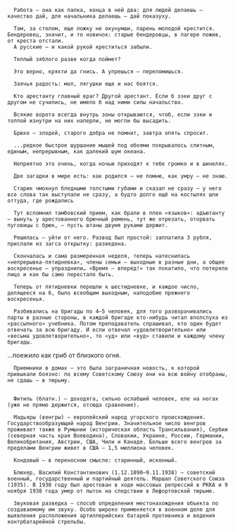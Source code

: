       Работа — она как палка, конца в ней два: для людей делаешь – качество дай, для начальника делаешь – дай показуху.

      Там, за столом, еще ложку не окунумши, парень молодой крестится. Бендеровец, значит, и то новичок: старые бендеровцы, в лагере пожив, от креста отстали.
      А русские — и какой рукой креститься забыли.

      Теплый зяблого разве когда поймет?

      Это верно, кряхти да гнись. А упрешься — переломишься.

      Заячья радость: мол, лягушки еще и нас боятся.

      Кто арестанту главный враг? Другой арестант. Если б зэки друг с другом не сучились, не имело б над ними силы начальство.

      Всякие ворота всегда внутрь зоны открываются, чтоб, если зэки и толпой изнутри на них наперли, не могли бы высадить.

      Брюхо — злодей, старого добра не помнит, завтра опять спросит.

      ...редкое быстрое шуршание мышей под обоями покрывалось слитным, единым, непрерывным, как далекий шум океана.

      Неприятно это очень, когда ночью приходят к тебе громко и в шинелях.

      Две загадки в мире есть: как родился — не помню, как умру — не знаю.

      Старик чмокнул бледными толстыми губами и сказал не сразу — у него все слова так выступали не сразу, а будто долго ещё на костылях шли оттуда, где рождались

      Тут вспомнил тамбовский прием, как брали в плен «языков»: адъютанту — вынуть у арестованного брючный ремень, тут же отрезать, оторвать пуговицы с брюк, — пусть штаны двумя руками держит.

      Решилась — уйти от него. Развод был простой: заплатила 3 рубля, прислали из загса открытку: разведена.

      Скончалась и сама размеренная неделя, теперь натеснилась «непрерывка-пятидневка», члены семьи — выходные в разные дни, а общее воскресенье — упразднили… «Время — вперед!» так покатило, что потеряло лицо и как бы само перестало быть.

      Теперь от пятидневки перешли к шестидневке, и каждое число, делящееся на 6, было всеобщим выходным, наподобие прежнего воскресенья.

      Разбивались на бригады по 4–5 человек, для того разворачивались парты в разные стороны, в каждой бригаде кто-нибудь читал вполслуха из «рассыпного» учебника. Потом преподаватель спрашивал, кто один будет отвечать за всю бригаду. И если отвечал «удовлетворительно» или «весьма удовлетворительно», то «уд» или «вуд» ставили и каждому члену бригады.

   ...поежило как гриб от близкого огня.

      Приемники в домах — это была заграничная новость, к которой привыкали боязно: по всему Советскому Союзу они на всю войну отобраны, не сдашь — в тюрьму.


      Фитиль (блатн.) — доходяга, сильно ослабший человек, еле на ногах (уже не прямо держится, отсюда сравнение).
      
      Мадьяры (венгры) — европейский народ угорского происхождения. Государствообразующий народ Венгрии. Значительное число венгров проживает также в Румынии (историческая область Трансильвания), Сербии (северная часть края Воеводина), Словакии, Украине, России, Германии, Великобритания, Австрии, США, Чили и Канаде. Больше всего венгров за пределами Венгрии живет в США — 1,5 миллиона человек.
      
      Кондовый — в переносном смысле: cтаринный, исконный.
      
      Блюхер, Василий Константинович (1.12.1890—9.11.1938) — советский военный, государственный и партийный деятель. Маршал Советского Союза (1935). В 1938 году был арестован в ходе массовых репрессий в РККА и 9 ноября 1938 года умер от пыток на следствии в Лефортовской тюрьме.
      
      Звуковая разведка — способ определения местонахождения объекта по создаваемому им звуку. Особо широко применяется в военном деле для выявления расположения артиллерийских батарей противника и ведения контрбатарейной стрельбы.
